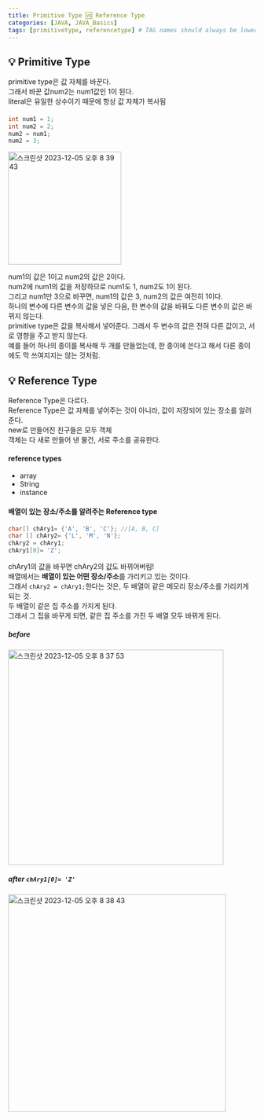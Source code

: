 ```yaml
---
title: Primitive Type 🆚 Reference Type
categories: [JAVA, JAVA_Basics]
tags: [primitivetype, referencetype] # TAG names should always be lowercase
---
```


## 💡 Primitive Type

primitive type은 값 자체를 바꾼다. <br>
그래서 바꾼 값num2는 num1값인 1이 된다.<br>
literal은 유일한 상수이기 때문에 항상 값 자체가 복사됨<br>

####

```java
int num1 = 1;
int num2 = 2;
num2 = num1;
num2 = 3;
```

<img width="230" alt="스크린샷 2023-12-05 오후 8 39 43" src="https://github.com/soheeparklee/portfolioWebsite_dreamcoding/assets/97790983/038461a5-2b41-4764-9ff7-49da0b807e26">

num1의 값은 1이고 num2의 값은 2이다. <br>
num2에 num1의 값을 저장하므로 num1도 1, num2도 1이 된다. <br>
그리고 num1만 3으로 바꾸면, num1의 값은 3, num2의 값은 여전히 1이다. <br>
하나의 변수에 다른 변수의 값을 넣은 다음, 한 변수의 값을 바꿔도 다른 변수의 값은 바뀌지 않는다. <br>
primitive type은 값을 복사해서 넣어준다. 그래서 두 변수의 값은 전혀 다른 값이고, 서로 영향을 주고 받지 않는다. <br>
예를 들어 하나의 종이를 복사해 두 개를 만들었는데, 한 종이에 쓴다고 해서 다른 종이에도 막 쓰여지지는 않는 것처럼. <br>

## 💡 Reference Type

Reference Type은 다르다. <br>
Reference Type은 값 자체를 넣어주는 것이 아니라, 값이 저장되어 있는 장소를 알려준다. <br>
new로 만들어진 친구들은 모두 객체 <br>
객체는 다 새로 만들어 낸 물건, 서로 주소를 공유한다. <br>

#### reference types

- array
- String
- instance

#### 배열이 있는 장소/주소를 알려주는 Reference type

```java
char[] chAry1= {'A', 'B', 'C'}; //[A, B, C]
char [] chAry2= {'L', 'M', 'N'};
chAry2 = chAry1;
chAry1[0]= 'Z';
```

chAry1의 값을 바꾸면 chAry2의 값도 바뀌어버림! <br>
배열에서는 **배열이 있는 어떤 장소/주소**를 가리키고 있는 것이다. <br>
그래서 `chAry2 = chAry1;`한다는 것은, 두 배열이 같은 메모리 장소/주소를 가리키게 되는 것. <br>
두 배열이 같은 집 주소를 가지게 된다. <br>
그래서 그 집을 바꾸게 되면, 같은 집 주소를 가진 두 배열 모두 바뀌게 된다. <br>

##### before

<img width="438" alt="스크린샷 2023-12-05 오후 8 37 53" src="https://github.com/soheeparklee/portfolioWebsite_dreamcoding/assets/97790983/23b2a0ed-c223-4284-b630-6f0b594d7e14">

##### after `chAry1[0]= 'Z'`

<img width="443" alt="스크린샷 2023-12-05 오후 8 38 43" src="https://github.com/soheeparklee/portfolioWebsite_dreamcoding/assets/97790983/0ef1d893-df30-4999-af9a-6a9fd4930d2d">
